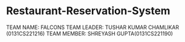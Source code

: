 # Restaurant-Reservation-System
TEAM NAME: FALCONS
TEAM LEADER: TUSHAR KUMAR CHAMLIKAR (0131CS221216)
TEAM MEMBER: SHREYASH GUPTA(0131CS221190)
